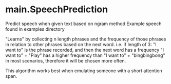 # main.SpeechPrediction
Predict speech when given text based on ngram method
Example speech found in examples directory

"Learns" by collecting n length phrases and the frequency of those phrases in relation to other phrases based on the next word.
i.e. if length of 3:
  "I want to" is the phrase recorded, and then the next word has a frequency
  "I want to" + "Play" has a higher frequency than "I want to" + "bingbingbong" in most scenarios, therefore it will be chosen more often.
  
  This algorithm works best when emulating someone with a short attention span.
